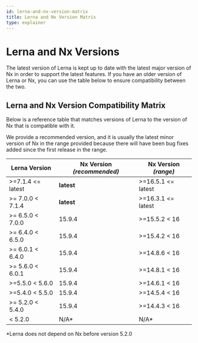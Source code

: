 ```yaml
---
id: lerna-and-nx-version-matrix
title: Lerna and Nx Version Matrix
type: explainer
---
```


# Lerna and Nx Versions

The latest version of Lerna is kept up to date with the latest major version of Nx in order to support the latest features. If you have an older version of Lerna or Nx, you can use the table below to ensure compatibility between the two.

## Lerna and Nx Version Compatibility Matrix

Below is a reference table that matches versions of Lerna to the version of Nx that is compatible with it.

We provide a recommended version, and it is usually the latest minor version of Nx in the range provided because there will have been bug fixes added since the first release in the range.

| Lerna Version     | **Nx Version _(recommended)_** | Nx Version _(range)_ |
| ----------------- | ------------------------------ | -------------------- |
| >=7.1.4 <= latest | **latest**                     | >=16.5.1 <= latest   |
| >= 7.0.0 < 7.1.4  | **latest**                     | >=16.3.1 <= latest   |
| >= 6.5.0 < 7.0.0  | 15.9.4                         | >=15.5.2 < 16        |
| >= 6.4.0 < 6.5.0  | 15.9.4                         | >=15.4.2 < 16        |
| >= 6.0.1 < 6.4.0  | 15.9.4                         | >=14.8.6 < 16        |
| >= 5.6.0 < 6.0.1  | 15.9.4                         | >=14.8.1 < 16        |
| >=5.5.0 < 5.6.0   | 15.9.4                         | >=14.6.1 < 16        |
| >=5.4.0 < 5.5.0   | 15.9.4                         | >=14.5.4 < 16        |
| >= 5.2.0 < 5.4.0  | 15.9.4                         | >=14.4.3 < 16        |
| < 5.2.0           | N/A\*                          | N/A\*                |

\*Lerna does not depend on Nx before version 5.2.0
